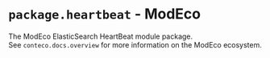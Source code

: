 # `package.heartbeat` - ModEco

The ModEco ElasticSearch HeartBeat module package.  
See `conteco.docs.overview` for more information on the ModEco ecosystem.
